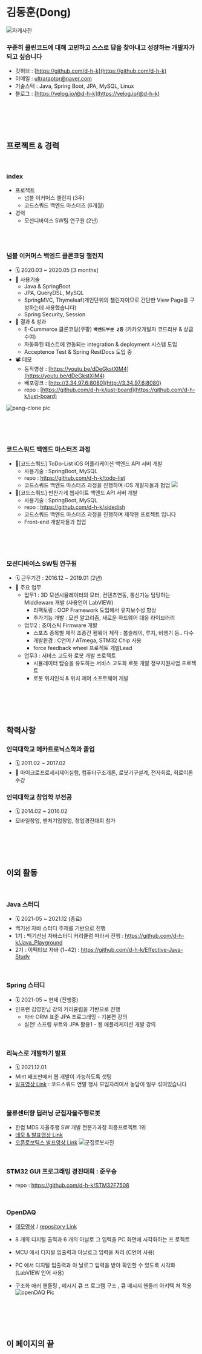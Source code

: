 # 김동훈(Dong)
 
![자캐사진](https://user-images.githubusercontent.com/31065684/146512739-fbd14299-8268-4b3f-b64f-44be0a9c75b5.png)
### 꾸준히 클린코드에 대해 고민하고 스스로 답을 찾아내고 성장하는 개발자가 되고 싶습니다 

- 깃허브 : [https://github.com/d-h-k](https://github.com/d-h-k)
- 이메일 : ultraraptor@naver.com
- 기술스텍 : Java, Spring Boot, JPA, MySQL, Linux
- 블로그 : [https://velog.io/@d-h-k](https://velog.io/@d-h-k)

<br><br>
<br><br>

## 프로젝트 & 경력

<br>

### index
- 프로젝트 
  - 넘블 이커머스 첼린지 (3주) []()
  - 코드스쿼드 백엔드 마스터즈 (6개월) []()
- 경력 
  - 모션디바이스 SW팀 연구원 (2년) []()

<br><br>

### 넘블 이커머스 백엔드 클론코딩 챌린지
- 🗓 2020.03 ~ 2020.05 [3 months]
- 🔪 사용기술
  - Java & SpringBoot
  - JPA, QueryDSL, MySQL
  - SpringMVC, Thymeleaf(개인단위의 챌린지이므로 간단한 View Page를 구성하는데 사용했습니다)
  - Spring Security, Session
- 📨 결과 & 성과
  - E-Cummerce 클론코딩(쿠팡) **`백엔드부분 2등`** (카카오개발자 코드리뷰 & 상금 수여)
  - 자동화된 테스트에 연동되는 integration & deployment 시스템 도입
  - Acceptence Test & Spring RestDocs 도입 중
- 📽️ 데모
  - 동작영상 : [https://youtu.be/dDeGkstXIM4](https://youtu.be/dDeGkstXIM4)
  - 배포링크 : [http://3.34.97.6:8080](http://3.34.97.6:8080)
  - repo : [https://github.com/d-h-k/just-board](https://github.com/d-h-k/just-board)

![pang-clone pic](https://user-images.githubusercontent.com/31065684/146777893-ff47ad3a-90d9-4776-9f55-96932f0dcfa7.png)  
  
<br><br><br>

### 코드스쿼드 백엔드 마스터즈 과정

- 📂\[코드스쿼드\] ToDo-List iOS 어플리케이션 백엔드 API 서버 개발
  - 사용기술 : SpringBoot, MySQL
  - repo : https://github.com/d-h-k/todo-list
  - 코드스쿼드 백엔드 마스터즈 과정을 진행하며 iOS 개발자들과 협업
![](https://user-images.githubusercontent.com/75113784/115102520-5840ae00-9f86-11eb-9cd1-643cb0ff4e37.png)
- 📂\[코드스쿼드\] 반찬가게 웹사이트 백엔드 API 서버 개발
  - 사용기술 : SpringBoot, MySQL
  - repo : https://github.com/d-h-k/sidedish
  - 코드스쿼드 백엔드 마스터즈 과정을 진행하며 제작한 프로젝트 입니다
  - Front-end 개발자들과 협업

<br><br><br>

### 모션디바이스 SW팀 연구원
- 🗓 근무기간 : 2016.12 ~ 2019.01 (2년)
- 📨 주요 업무
  - 업무1 : 3D 모션시뮬레이터의 모터, 컨텐츠연동, 통신기능 담당하는 Middleware 개발 (사용언어 LabVIEW) 
    - 리팩토링 : OOP Framework 도입해서 유지보수성 향상
    - 추가기능 개발 : 모션 알고리즘, 새로운 하드웨어 대응 라이브러리
  - 업무2 : 조이스틱 Firmware 개발
    - 스포츠 종목별 제작 조종간 펌웨어 제작 : 봅슬레이, 루지, 비행기 등.. 다수
    - 개발환경 : C언어 / ATmega, STM32 Chip 사용 
    - force feedback wheel 프로젝트 개발Lead
  - 업무3 : 서비스 고도화 로봇 개발 프로젝트
    - 시뮬레이터 탑승을 유도하는 서비스 고도화 로봇 개발 정부지원사업 프로젝트
    - 로봇 위치인식 & 위치 제어 소프트웨어 개발

<br><br>
<br><br>

## 학력사항

### 인덕대학교 메카트로닉스학과 졸업

- 🗓 2011.02 ~ 2017.02 
- 📨 마이크로프로세서제어실험, 컴퓨터구조개론, 로봇기구설계, 전자회로, 회로이론 수강

### 인덕대학교 창업학 부전공

- 🗓 2014.02 ~ 2016.02 
- 모바일창업, 벤처기업창업, 창업경진대회 참가

<br><br>
<br><br>

## 이외 활동


<br>

### Java 스터디
- 🗓  2021-05 ~ 2021.12 (종료)
- 백기선 자바 스터디 주제를 기반으로 진행
- 1기 : 백기선님 자바스터디 커리큘럼 따라서 진행 : https://github.com/d-h-k/Java_Playground
- 2기 : 이펙티브 자바 (1~42) : https://github.com/d-h-k/Effective-Java-Study

<br>

### Spring 스터디
- 🗓  2021-05 ~ 현재 (진행중)
- 인프런 김영한님 강의 커리큘럼을 기반으로 진행
  - 자바 ORM 표준 JPA 프로그래밍 - 기본편 강의
  - 실전! 스프링 부트와 JPA 활용1 - 웹 애플리케이션 개발 강의


<br>

### 리눅스로 개발하기 발표
- 🗓 2021.12.01
- Mint 배포판에서 웹 개발이 가능하도록 셋팅 
- [발표영상 Link](https://youtu.be/mPrmi0vrlQM) : 코드스쿼드 연말 행사 모임자리여서 농담이 일부 섞여있습니다

<br>

### 물류센터향 딥러닝 군집자율주행로봇 
- 한컴 MDS 자율주행 SW 개발 전문가과정 최종프로젝트 1위
- [데모 & 발표영상 Link](https://youtu.be/grBtP7XDKew)
- [오픈로보틱스 발표영상 Link](https://youtu.be/XcbJECUckB8)
![군집로봇사진](https://user-images.githubusercontent.com/31065684/146779302-3afb3801-fd25-4195-80a0-f468a365d573.png)



<br>

### STM32 GUI 프로그래밍 경진대회 : 준우승
- repo : https://github.com/d-h-k/STM32F7508

<br>

### OpenDAQ 
- [데모영상](https://youtu.be/e53iekqfm-0) / [repository Link](https://github.com/d-h-k/LabVIEW_PC-Based-oscilloscope)


- 8 개의 디지털 출력과 6 개의 아날로
그 입력을 PC 화면에 시각화하는 프
로젝트
- MCU 에서 디지털 입출력과
아날로그 입력을 처리 (C언어 사용)
- PC 에서 디지털 입출력과 아
날로그 입력을 받아 확인할 수 있도록 시각화 (LabVIEW 언어 사용)
- 구조화 애러 핸들링 , 메시지 큐 프
로그램 구조 , 큐 메시지 핸들러 아키텍
쳐 적용
![openDAQ Pic](https://user-images.githubusercontent.com/31065684/146517921-b803bcb1-3520-4fca-9719-658e60e554a3.png)


<br><br>
<br><br>


## 이 페이지의 끝